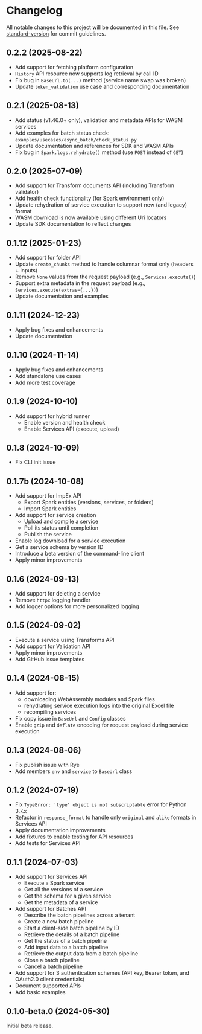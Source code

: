 # Changelog

All notable changes to this project will be documented in this file.
See [standard-version](https://github.com/conventional-changelog/standard-version)
for commit guidelines.

## 0.2.2 (2025-08-22)

- Add support for fetching platform configuration
- `History` API resource now supports log retrieval by call ID
- Fix bug in `BaseUrl.to(...)` method (service name swap was broken)
- Update `token_validation` use case and corresponding documentation

## 0.2.1 (2025-08-13)

- Add status (v1.46.0+ only), validation and metadata APIs for WASM services
- Add examples for batch status check: `examples/usecases/async_batch/check_status.py`
- Update documentation and references for SDK and WASM APIs
- Fix bug in `Spark.logs.rehydrate()` method (use `POST` instead of `GET`)

## 0.2.0 (2025-07-09)

- Add support for Transform documents API (including Transform validator)
- Add health check functionality (for Spark environment only)
- Update rehydration of service execution to support new (and legacy) format
- WASM download is now available using different Uri locators
- Update SDK documentation to reflect changes

## 0.1.12 (2025-01-23)

- Add support for folder API
- Update `create_chunks` method to handle columnar format only (headers + inputs)
- Remove `None` values from the request payload (e.g., `Services.execute()`)
- Support extra metadata in the request payload (e.g., `Services.execute(extras={...})`)
- Update documentation and examples

## 0.1.11 (2024-12-23)

- Apply bug fixes and enhancements
- Update documentation

## 0.1.10 (2024-11-14)

- Apply bug fixes and enhancements
- Add standalone use cases
- Add more test coverage

## 0.1.9 (2024-10-10)

- Add support for hybrid runner
  - Enable version and health check
  - Enable Services API (execute, upload)

## 0.1.8 (2024-10-09)

- Fix CLI init issue

## 0.1.7b (2024-10-08)

- Add support for ImpEx API
  - Export Spark entities (versions, services, or folders)
  - Import Spark entities
- Add support for service creation
  - Upload and compile a service
  - Poll its status until completion
  - Publish the service
- Enable log download for a service execution
- Get a service schema by version ID
- Introduce a beta version of the command-line client
- Apply minor improvements

## 0.1.6 (2024-09-13)

- Add support for deleting a service
- Remove `httpx` logging handler
- Add logger options for more personalized logging

## 0.1.5 (2024-09-02)

- Execute a service using Transforms API
- Add support for Validation API
- Apply minor improvements
- Add GitHub issue templates

## 0.1.4 (2024-08-15)

- Add support for:
  - downloading WebAssembly modules and Spark files
  - rehydrating service execution logs into the original Excel file
  - recompiling services
- Fix copy issue in `BaseUrl` and `Config` classes
- Enable `gzip` and `deflate` encoding for request payload during service execution

## 0.1.3 (2024-08-06)

- Fix publish issue with Rye
- Add members `env` and `service` to `BaseUrl` class

## 0.1.2 (2024-07-19)

- Fix `TypeError: 'type' object is not subscriptable` error for Python 3.7.x
- Refactor in `response_format` to handle only `original` and `alike` formats in Services API
- Apply documentation improvements
- Add fixtures to enable testing for API resources
- Add tests for Services API

## 0.1.1 (2024-07-03)

- Add support for Services API
  - Execute a Spark service
  - Get all the versions of a service
  - Get the schema for a given service
  - Get the metadata of a service
- Add support for Batches API
  - Describe the batch pipelines across a tenant
  - Create a new batch pipeline
  - Start a client-side batch pipeline by ID
  - Retrieve the details of a batch pipeline
  - Get the status of a batch pipeline
  - Add input data to a batch pipeline
  - Retrieve the output data from a batch pipeline
  - Close a batch pipeline
  - Cancel a batch pipeline
- Add support for 3 authentication schemes (API key, Bearer token, and OAuth2.0 client credentials)
- Document supported APIs
- Add basic examples

## 0.1.0-beta.0 (2024-05-30)

Initial beta release.
